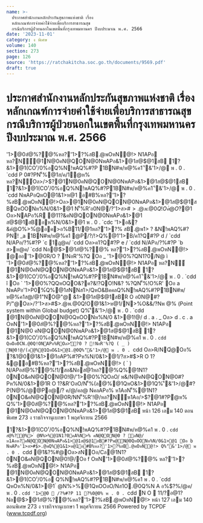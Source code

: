 ```yaml
---
name: >-
  ประกาศสำนักงานหลักประกันสุขภาพแห่งชาติ เรื่อง 
  หลักเกณฑ์การจ่ายค่าใช้จ่ายเพื่อบริการสาธารณสุข
  กรณีบริการผู้ป่วยนอกในเขตพื้นที่กรุงเทพมหานคร ปีงบประมาณ พ.ศ. 2566
date: '2023-11-01'
category: ง พิเศษ
volume: 140
section: 273
page: 126
source: 'https://ratchakitcha.soc.go.th/documents/9569.pdf'
draft: true
---
```


# ประกาศสำนักงานหลักประกันสุขภาพแห่งชาติ เรื่อง  หลักเกณฑ์การจ่ายค่าใช้จ่ายเพื่อบริการสาธารณสุข กรณีบริการผู้ป่วยนอกในเขตพื้นที่กรุงเทพมหานคร ปีงบประมาณ พ.ศ. 2566

'1>@0สํ@%?@%หล?'1>?%สB.@พOหN@!> N1APอ หล?N์@1N@0คN@QON@0NพAPอ&1>@1ส@$@1สB 1?&1>@1(CO'่/0%อQ%N!พAQ%#?P 1BN#พ/ห@%ค1 'ี&'1>/@ พ . 0 . `cdd P 0#?PN'็%@1ส/ค/1ํ@ห% หล?N์Oล>/>$?@1N@0คN@QON@0NพAPอ&1>@1ส@$@1สB 1?&1>@1(CO'่/0%อQ%N!พAQ%#?P1BN#พ/ห@%ค1 'ี&'1>/@ พ . 0 . `cdd NพAPอQหO@1&1>ห@1 อ#B%หล?'1>?%สB.@พOหN@!>Oล>@1N@0คN@QON@0NพAPอ&1>@1ส@$@1สBQหOONห%N/0&1>@1 N'็%R'อ0N@/?'1>ส>#$>.@พ .@0Q!Oคํ@O%>%ํ@ห1Aอค/@/NหO%อค>อ%B11/@1หล?'1>?%สB.@พ 1> ? &N!พAQ%#?PN! _a 1BN#พ/ห@%ค1 อ@0?0อํ@%@!@/ค/@/Q%Oอ b Oล>Oอ _` OหN'1>@0ค>11/@1หล?'1>?%สB.@พ OหN@!> N1APอ หล?N์@1 ํ @N%>%@%Oล>@1&1>ห@1? @1อ#B%หล?'1>?%สB.@พOหN@!> 'ี&'1>/@ พ . 0 . `cdd Oล>หล?N์ />$?@1 Oล>NAPอ%R @11?&คN@QON@0NพAPอ&1>@1 ส@$@1สBอห%N/0&1>@1 พ . 0 . `cdc '1>อ&?&คํ@O%>%ํ@อค>อ%B11/@1หล?'1>?% สB.@พ1> ? &N!พAQ%#?PN! _a 1BN#พ/ห@%ค1 @P/?/!>Q%@1'1>B/ค1?Q#?P d / `cdd N/APอ/?%#?P `c 1ฎ@ค/ `cdd Oล>ค1?Q#?P e / `cdd N/APอ/?%#?P `b ส>ห@ค/ `cdd Nล@$>@1สํ@%?@% หล?'1>?%สB.@พOหN@!> @ออ'1>@0R/O ? !NอR'%?Q Oอ _ '1>@0%?QN1?0/N@ ì '1>@0สํ@%?@%หล?'1>?%สB.@พOหN@!> N1APอ หล?N์ @1N@0คN@QON@0NพAPอ&1>@1ส@$@1สB 1?&1>@1(CO'่/0%อQ%N!พAQ%#?P1BN#พ/ห@%ค1 'ี&'1>/@ พ . 0 . `cdd î Oอ ` '1>@0%?QQหOQO&?ค?&!?QO!N&? %?QN'็%!O%R' Oอ a NพAPอ'1>P0%์Q%@1สNNส1>/QหO&BคคลQ%N!พAQ%#?P1BN#พ/ห@%ค1ส@/@1"NO@"@ &1>@1ส@$@1สBR O อ0N@#?P/"@Oล>/?'1>ส>#$>.@พ.@0Q!O@1&1>ห@1/N>%O&&/?Nพ @% (Point system within Global budget) Q%'ี&'1>/@ พ . 0 . `cdd @1N@0คN@QON@0QหOONห%N/0 &1>@1!@/ d . a . _ Oล> d . c . a OหN'1>@0สํ@%?@%หล?'1>?%สB.@พOหN@!> N1APอ @1N@0 คN@QON@0NพAPอ&1>@1ส@$@1สB 1?&1>@1(CO'่/0%อQ%N!พAQ%#?P1BN#พ/ห@%ค1 พ . 0 . `cdd QหOอ0CN.@0Q!ONAPอ%ROล>'ั?0 ? !NอR'%?Q ( _ ) N@0!@/(ล@%@1QหO&1>@1.@0Q%'ี&'1>/@ พ . 0 . `cdd Oล>R/NQํ@Oอ% ?&1@0@1&1>@1อAP%#?Pห%N/0&1>@1/?ส>#$>R O 1?&@อ#B%หล?'1>?%สB.@พOหN@!> ( ` ) N/APอสํ@%?@%!1/สอ&Nอส@1หล?@%Q%@1N1?0NO&คN@QON@0!@/'1>@0%?QOลO/ พ&/N@คN@QON@0#?Pห%N/0&1>@1R O 1?&R'OลO/N'็%(ล@%@1QหO&1>@1Q%'ี&'1>/@#?P(N@%/@@Pอ@/? ค/@/คล@ NคลAPอ% ห1AอN'็%@1N1?0NO&คN@QON@0R/NN'็%R'!@/หล?N์ห1Aอ/>$?@1#?Pํ@ห% Q%'1>@0สํ@%?@%หล?'1>?%สB.@พOหN@!> N1APอ @1N@0คN@QON@0NพAPอ&1>@1ส@$@1สB หน้า 126 เลม 140 ตอนพิเศษ 273 ง ราชกิจจานุเบกษา 1 พฤศจิกายน 2566

1?&1>@1(CO'่/0%อQ%N!พAQ%#?P1BN#พ/ห@%ค1 พ . 0 . `cdd สํ@%?@%> ํ @N%>%@1N1?0คA%N>% คN@QON@0 ? ลN@/ห1Aอห?คN@QON@0NพAPอ&1>@1ส@$@1สB#?Pพ@N@0QหOONห%N/0&1>@1 Oอ b NพAPอ'1>ส>#$>.@พQ%@1&1>ห@1อ#B%หล?'1>?%สB.@พOหN@!> Q%'ี&'1>/@ พ . 0 . `cdd @1&?%#@Oล>สNOอ/Cล@1N1?0NO&คN@QON@0!@/Oอ f OหN'1>@0สํ@%?@% หล?'1>?%สB.@พOหN@!> N1APอ @1N@0คN@QON@0NพAPอ&1>@1ส@$@1สB 1?&1>@1(CO'่/0%อ Q%N!พAQ%#?P1BN#พ/ห@%ค1 พ . 0 . `cdd QหOห%N/0&1>@1 ํ @N%>%@1QหOOลO/Nส1O.@0Q%N A อ%$?%/@ค/ พ . 0 . `cdd '1>@0  /?%#?P 11 ?%0@0% พ . 0 . `cdd N O  $11/$?อ@1? Nล@$>@1สํ@%?@%หล?'1>?%สB.@พOหN@!> หน้า 127 เลม 140 ตอนพิเศษ 273 ง ราชกิจจานุเบกษา 1 พฤศจิกายน 2566 Powered by TCPDF (www.tcpdf.org)
